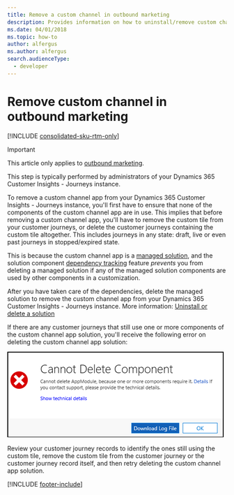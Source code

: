 ```yaml
---
title: Remove a custom channel in outbound marketing
description: Provides information on how to uninstall/remove custom channel from your outbound marketing instance.
ms.date: 04/01/2018
ms.topic: how-to
author: alfergus
ms.author: alfergus
search.audienceType: 
  - developer
---
```


# Remove custom channel in outbound marketing

[!INCLUDE [consolidated-sku-rtm-only](.././includes/consolidated-sku-rtm-only.md)]

> [!IMPORTANT]
> This article only applies to [outbound marketing](/dynamics365/marketing/user-guide).

This step is typically performed by administrators of your Dynamics 365 Customer Insights - Journeys instance.

To remove a custom channel app from your Dynamics 365 Customer Insights - Journeys instance, you'll first have to ensure that none of the components of the custom channel app are in use. This implies that before removing a custom channel app, you'll have to remove the custom tile from your customer journeys, or delete the customer journeys containing the custom tile altogether. This includes journeys in any state: draft, live or even past journeys in stopped/expired state. 

This is because the custom channel app is a [managed solution](/powerapps/developer/common-data-service/introduction-solutions#managed-and-unmanaged-solutions), and the solution component [dependency tracking](/powerapps/developer/common-data-service/dependency-tracking-solution-components) feature *prevents* you from deleting a managed solution if any of the managed solution components are used by other components in a customization.

After you have taken care of the dependencies, delete the managed solution to remove the custom channel app from your Dynamics 365 Customer Insights - Journeys instance. More information: [Uninstall or delete a solution](/powerapps/developer/common-data-service/uninstall-delete-solution)

If there are any customer journeys that still use one or more components of the custom channel app solution, you'll receive the following error on deleting the custom channel app solution:

![Cannot delete component error.](../media/error-delete-solution.png "Cannot delete component error")

Review your customer journey records to identify the ones still using the custom tile, remove the custom tile from the customer journey or the customer journey record itself, and then retry deleting the custom channel app solution.

[!INCLUDE [footer-include](.././includes/footer-banner.md)]
